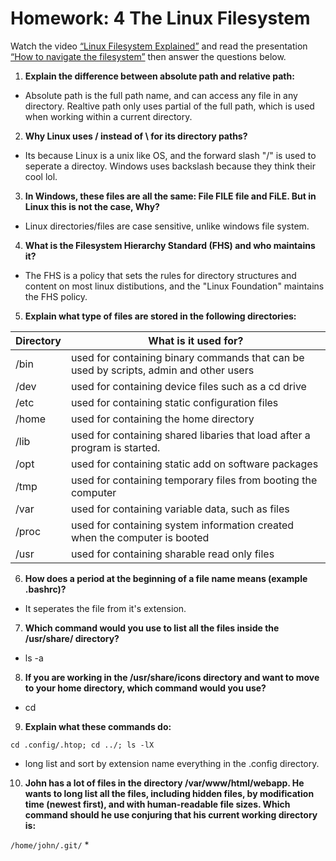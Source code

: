 # Homework: 4  The Linux Filesystem

Watch the video [“Linux Filesystem Explained”](https://www.youtube.com/watch?v=HbgzrKJvDRw) and read the presentation [“How to navigate the filesystem”](http://bit.ly/3t30rMQ) then answer the questions below.

1. **Explain the difference between absolute path and relative path:**
* Absolute path is the full path name, and can access any file in any directory. Realtive path only uses partial of the full path, which is used when working within a current directory. 

2. **Why Linux uses / instead of \ for its directory paths?**
* Its because Linux is a unix like OS, and the forward slash "/" is used to seperate a directoy. Windows uses backslash because they think their cool lol.

3. **In Windows, these files are all the same: File FILE file and FiLE. But in Linux this is not the case, Why?**
* Linux directories/files are case sensitive, unlike windows file system.


4. **What is the Filesystem Hierarchy Standard (FHS) and who maintains it?**
* The FHS is a policy that sets the rules for directory structures and content on most linux distibutions, and the "Linux Foundation" maintains the FHS policy.

5. **Explain what type of files are stored in the following directories:**

Directory | What is it used for?
--------- | --------------------
/bin    | used for containing binary commands that can be used by scripts, admin and other users
/dev    | used for containing device files such as a cd drive
/etc    | used for containing static configuration files
/home   | used for containing the home directory
/lib    | used for containing shared libaries that load after a program is started.     
/opt    | used for containing static add on software packages
/tmp    | used for containing temporary files from booting the computer
/var    | used for containing variable data, such as files 
/proc   | used for containing system information created when the computer is booted
/usr    | used for containing sharable read only files

6. **How does a period at the beginning of a file name means (example .bashrc)?**
* It seperates the file from it's extension.

7. **Which command would you use to list all the files inside the /usr/share/ directory?**
* ls -a


8. **If you are working in the /usr/share/icons directory and want to move to your home directory, which command would you use?**
* cd

9. **Explain what these commands do:**

`cd .config/.htop; cd ../; ls -lX`
* long list and sort by extension name everything in the .config directory.



10. **John has a lot of files in the directory /var/www/html/webapp. He wants to long list all the files, including hidden files, by modification time (newest first), and with human-readable file sizes. Which command should he use conjuring that his current working directory is:** 
    
`/home/john/.git/`
*
